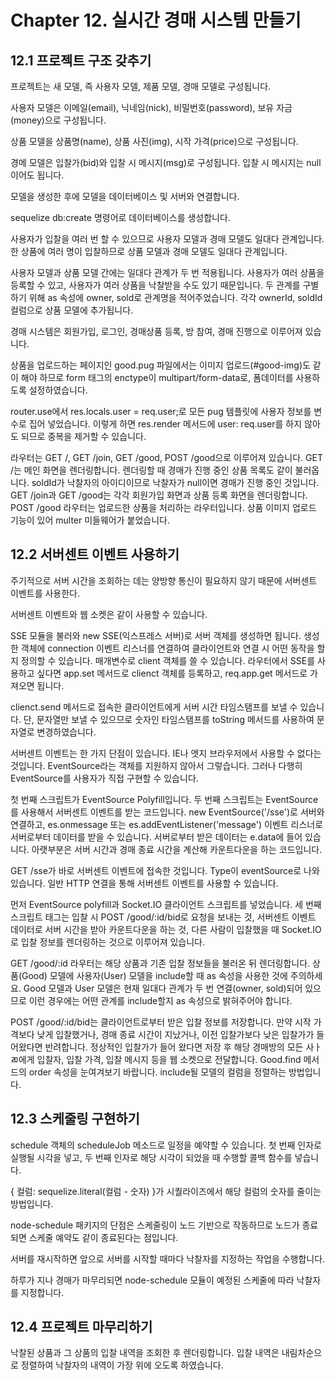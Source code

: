 # Chapter 12. 실시간 경매 시스템 만들기

## 12.1 프로젝트 구조 갖추기

프로젝트는 새 모델, 즉 사용자 모델, 제품 모델, 경매 모델로 구성됩니다.

사용자 모델은 이메일(email), 닉네임(nick), 비밀번호(password), 보유 자금(money)으로 구성됩니다.

상품 모델을 상품명(name), 상품 사진(img), 시작 가격(price)으로 구성됩니다.

경메 모델은 입찰가(bid)와 입찰 시 메시지(msg)로 구성됩니다.
입찰 시 메시지는 null이어도 됩니다.

모델을 생성한 후에 모델을 데이터베이스 및 서버와 연결합니다.

sequelize db:create 명령어로 데이터베이스를 생성합니다.

사용자가 입찰을 여러 번 할 수 있으므로 사용자 모델과 경매 모델도 일대다 관계입니다.
한 상품에 여러 명이 입찰하므로 상품 모델과 경매 모델도 일대다 관계입니다.

사용자 모델과 상품 모델 간에는 일대다 관계가 두 번 적용됩니다.
사용자가 여러 상품을 등록할 수 있고, 사용자가 여러 상품을 낙찰받을 수도 있기 때문입니다.
두 관계를 구별하기 위해 as 속성에 owner, sold로 관계명을 적어주었습니다.
각각 ownerId, soldId 컬럼으로 상품 모델에 추가됩니다.

경매 시스템은 회원가입, 로그인, 경매상품 등록, 방 참여, 경매 진행으로 이루어져 있습니다.

상품을 업로드하는 페이지인 good.pug 파일에서는 이미지 업로드(#good-img)도 같이 해야 하므로 form 태그의 enctype이 multipart/form-data로, 폼데이터를 사용하도록 설정하였습니다.

router.use에서 res.locals.user = req.user;로 모든 pug 템플릿에 사용자 정보를 변수로 집어 넣었습니다.
이렇게 하면 res.render 메서드에 user: req.user를 하지 않아도 되므로 중복을 제거할 수 있습니다.

라우터는 GET /, GET /join, GET /good, POST /good으로 이루어져 있습니다.
GET /는 메인 화면을 렌더링합니다.
렌더링할 때 경매가 진행 중인 상품 목록도 같이 불러옵니다.
soldId가 낙찰자의 아이디이므로 낙찰자가 null이면 경매가 진행 중인 것입니다.
GET /join과 GET /good는 각각 회원가입 화면과 상품 등록 화면을 렌더링합니다.
POST /good 라우터는 업로드한 상품을 처리하는 라우터입니다.
상품 이미지 업로드 기능이 있어 multer 미들웨어가 붙었습니다.

## 12.2 서버센트 이벤트 사용하기

주기적으로 서버 시간을 조회하는 데는 양방향 통신이 필요하지 않기 때문에 서버센트 이벤트를 사용한다.

서버센트 이벤트와 웹 소켓은 같이 사용할 수 있습니다.

SSE 모듈을 불러와 new SSE(익스프레스 서버)로 서버 객체를 생성하면 됩니다.
생성한 객체에 connection 이벤트 리스너를 연결하여 클라이언트와 연결 시 어떤 동작을 할지 정의할 수 있습니다.
매개변수로 client 객체를 쓸 수 있습니다.
라우터에서 SSE를 사용하고 싶다면 app.set 메서드로 clienct 객체를 등록하고, req.app.get 메서드로 가져오면 됩니다.

clienct.send 메서드로 접속한 클라이언트에게 서버 시간 타임스탬프를 보낼 수 있습니다.
단, 문자열만 보낼 수 있으므로 숫자인 타임스탬프를 toString 메서드를 사용하여 문자열로 변경하였습니다.

서버센트 이벤트는 한 가지 단점이 있습니다.
IE나 엣지 브라우저에서 사용할 수 없다는 것입니다.
EventSource라는 객체를 지원하지 않아서 그렇습니다.
그러나 다행히 EventSource를 사용자가 직접 구현할 수 있습니다.

첫 번째 스크립트가 EventSource Polyfill입니다.
두 번째 스크립트는 EventSource를 사용해서 서버센트 이벤트를 받는 코드입니다.
new EventSource('/sse')로 서버와 연결하고, es.onmessage 또는 es.addEventListener('message') 이벤트 리스너로 서버로부터 데이터를 받을 수 있습니다.
서버로부터 받은 데이터는 e.data에 들어 있습니다.
아랫부분은 서버 시간과 경매 종료 시간을 계산해 카운트다운을 하는 코드입니다.

GET /sse가 바로 서버센트 이벤트에 접속한 것입니다.
Type이 eventSource로 나와 있습니다.
일반 HTTP 연결을 통해 서버센트 이벤트를 사용할 수 있습니다.

먼저 EventSource polyfill과 Socket.IO 클라이언트 스크립트를 넣었습니다.
세 번째 스크립트 태그는 입찰 시 POST /good/:id/bid로 요청을 보내는 것, 서버센트 이벤트 데이터로 서버 시간을 받아 카운트다운을 하는 것, 다른 사람이 입찰했을 때 Socket.IO로 입찰 정보를 렌더링하는 것으로 이루어져 있습니다.

GET /good/:id 라우터는 해당 상품과 기존 입찰 정보들을 불러온 뒤 렌더링합니다.
상품(Good) 모델에 사용자(User) 모델을 include할 때 as 속성을 사용한 것에 주의하세요.
Good 모델과 User 모델은 현재 일대다 관계가 두 번 연결(owner, sold)되어 있으므로 이런 경우에는 어떤 관계를 include할지 as 속성으로 밝혀주어야 합니다.

POST /good/:id/bid는 클라이언트로부터 받은 입찰 정보를 저장합니다.
만약 시작 가격보다 낮게 입찰했거나, 경매 종료 시간이 지났거나, 이전 입찰가보다 낮은 입찰가가 들어왔다면 반려합니다.
정상적인 입찰가가 들어 왔다면 저장 후 해당 경매방의 모든 사ㅏㄻ에게 입찰자, 입찰 가격, 입찰 메시지 등을 웹 소켓으로 전달합니다.
Good.find 메서드의 order 속성을 눈여겨보기 바랍니다.
include될 모델의 컬럼을 정렬하는 방법입니다.

## 12.3 스케줄링 구현하기

schedule 객체의 scheduleJob 메소드로 일정을 예약할 수 있습니다.
첫 번째 인자로 실행될 시각을 넣고, 두 번째 인자로 해당 시각이 되었을 때 수행할 콜백 함수를 넣습니다.

{ 컬럼: sequelize.literal(컬럼 - 숫자) }가 시퀄라이즈에서 해당 컬럼의 숫자를 줄이는 방법입니다.

node-schedule 패키지의 단점은 스케줄링이 노드 기반으로 작동하므로 노드가 종료되면 스케줄 예약도 같이 종료된다는 점입니다.

서버를 재시작하면 앞으로 서버를 시작할 때마다 낙찰자를 지정하는 작업을 수행합니다.

하루가 지나 경매가 마무리되면 node-schedule 모듈이 예정된 스케줄에 따라 낙찰자를 지정합니다.

## 12.4 프로젝트 마무리하기

낙찰된 상품과 그 상품의 입찰 내역을 조회한 후 렌더링합니다.
입찰 내역은 내림차순으로 정렬하여 낙찰자의 내역이 가장 위에 오도록 하였습니다.
